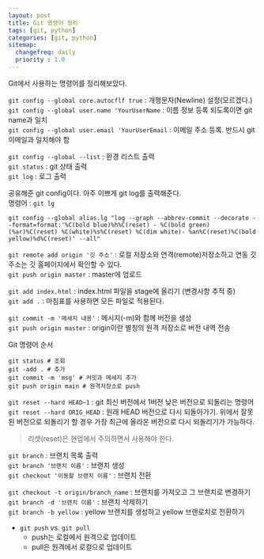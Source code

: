 ```yaml
---
layout: post
title: Git 명령어 정리
tags: [git, python]
categories: [git, python]
sitemap:
  changefreq: daily
  priority : 1.0
---
```

Git에서 사용하는 명령어를 정리해보았다. 

`git config --global core.autocflf true` : 개행문자(Newline) 설정(모르겠다.)  
`git config --global user.name 'YourUserName` : 이름 정보 등록 되도록이면 git name과 일치  
`git config --global user.email 'YourUserEmail` : 이메일 주소 등록. 반드시 git 이메일과 일치해야 함  

`git config --global --list` : 환경 리스트 출력    
`git status` : git 상태 출력  
`git log` : 로그 출력  

공유해준 git config이다. 아주 이쁘게 git log를 출력해준다.  
명령어 : `git lg`  
```
git config --global alias.lg "log --graph --abbrev-commit --decorate --format=format:'%C(bold blue)%h%C(reset) - %C(bold green)(%ar)%C(reset) %C(white)%s%C(reset) %C(dim white)- %an%C(reset)%C(bold yellow)%d%C(reset)' --all"
```

`git remote add origin '깃 주소'` : 로컬 저장소와 연격(remote)저장소하고 연동  깃 주소는 깃 홈페이지에서 확인할 수 있다.  
`git push origin master` : master에 업로드  

`git add index.html` : index.html 파일을 stage에 올리기 (변경사항 추적 중)  
`git add .` : 마침표를 사용하면 모든 파일로 적용된다.  

`git commit -m '메세지 내용'` : 메시지(-m)와 함께 버전을 생성  
`git push origin master` : origin이란 별칭의 원격 저장소로 버전 내역 전송  

Git 명령어 순서 

```
git status # 조회
git -add . # 추가
git commit -m 'msg' # 커밋과 메세지 추가
git push origin main # 원격저장소로 push
```

`git reset --hard HEAD~1` : git 최신 버전에서 1버전 낮은 버전으로 되돌리는 명령어  
`git reset --hard ORIG_HEAD` : 원래 HEAD 버전으로 다시 되돌아가기. 위에서 잘못된 버전으로 되돌리기 할 경우 가장 최근에 올라온 버전으로 다시 되돌리기가 가능하다. 
> 리셋(reset)은 현업에서 주의하면서 사용해야 한다. 


`git branch` : 브랜치 목록 출력  
`git branch '브랜치 이름'` : 브랜치 생성  
`git checkout '이동할 브랜치 이름'` : 브랜치 전환  

`git checkout -t origin/branch_name` : 브랜치를 가져오고 그 브랜치로 변경하기  
`git branch -d '브랜치 이름'` : 브랜치 삭제하기  
`git branch -b yellow` : yellow 브랜치를 생성하고 yellow 브랜로치로 전환하기  

+ `git push` vs. `git pull`
  + push는 로컬에서 원격으로 업데이트
  + pull은 원격에서 로컬으로 업데이트
